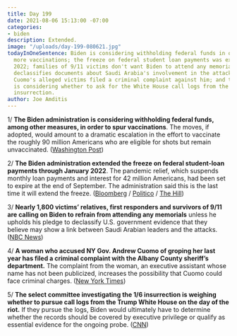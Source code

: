 ```yaml
---
title: Day 199
date: 2021-08-06 15:13:00 -07:00
categories:
- biden
description: Extended.
image: "/uploads/day-199-080621.jpg"
todayInOneSentence: Biden is considering withholding federal funds in order to spur
  more vaccinations; the freeze on federal student loan payments was extended to January
  2022; families of 9/11 victims don't want Biden to attend any memorials until he
  declassifies documents about Saudi Arabia's involvement in the attack; one of Andrew
  Cuomo's alleged victims filed a criminal complaint against him; and the 1/6 committee
  is considering whether to ask for the White House call logs from the day of the
  insurrection.
author: Joe Amditis
---
```


1/ **The Biden administration is considering withholding federal funds, among other measures, in order to spur vaccinations**. The moves, if adopted, would amount to a dramatic escalation in the effort to vaccinate the roughly 90 million Americans who are eligible for shots but remain unvaccinated. ([Washington Post](https://www.washingtonpost.com/politics/biden-vaccines-delta/2021/08/05/4359ac76-f567-11eb-a49b-d96f2dac0942_story.html))

2/ **The Biden administration extended the freeze on federal student-loan payments through January 2022**. The pandemic relief, which suspends monthly loan payments and interest for 42 million Americans, had been set to expire at the end of September. The administration said this is the last time it will extend the freeze. ([Bloomberg](https://www.bloomberg.com/news/articles/2021-08-06/biden-extends-freeze-on-student-loan-payments-until-february) / [Politico](https://www.politico.com/news/2021/08/06/student-loan-payment-freeze-extended-502720) / [The Hill](https://thehill.com/homenews/administration/566777-biden-extending-pause-on-student-loans-to-2022))

3/ **Nearly 1,800 victims’ relatives, first responders and survivors of 9/11 are calling on Biden to refrain from attending any memorials** unless he upholds his pledge to declassify U.S. government evidence that they believe may show a link between Saudi Arabian leaders and the attacks. ([NBC News](https://www.nbcnews.com/news/us-news/9-11-families-president-biden-don-t-come-our-memorial-n1276138))

4/ **A woman who accused NY Gov. Andrew Cuomo of groping her last year has filed a criminal complaint with the Albany County sheriff’s department.** The complaint from the woman, an executive assistant whose name has not been publicized, increases the possibility that Cuomo could face criminal charges. ([New York Times](https://www.nytimes.com/2021/08/06/nyregion/andrew-cuomo-criminal-complaint.html))

5/ **The select committee investigating the 1/6 insurrection is weighing whether to pursue call logs from the Trump White House on the day of the riot.** If they pursue the logs, Biden would ultimately have to determine whether the records should be covered by executive privilege or qualify as essential evidence for the ongoing probe. ([CNN](https://www.cnn.com/2021/08/06/politics/january-6-committee-investigation-white-house-phone-logs/index.html))